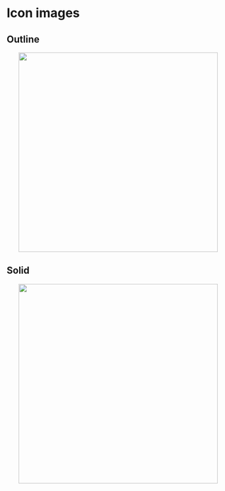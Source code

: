 # Icon images

## Outline

<p align="center">
<img width="450" src="https://raw.githubusercontent.com/shinokada/flowbite-svelte-icons/main/static/images/flowbite-svelte-icons-outline.png" />
</p>

## Solid
<p align="center">
<img width="450" src="https://raw.githubusercontent.com/shinokada/flowbite-svelte-icons/main/static/images/flowbite-svelte-icons-solid.png" />
</p>